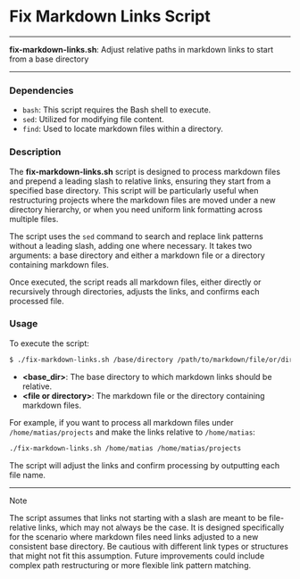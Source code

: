 # Fix Markdown Links Script

---

**fix-markdown-links.sh**: Adjust relative paths in markdown links to start from a base directory

---

### Dependencies

- `bash`: This script requires the Bash shell to execute.
- `sed`: Utilized for modifying file content.
- `find`: Used to locate markdown files within a directory.

### Description

The **fix-markdown-links.sh** script is designed to process markdown files and prepend a leading slash to relative links, ensuring they start from a specified base directory. This script will be particularly useful when restructuring projects where the markdown files are moved under a new directory hierarchy, or when you need uniform link formatting across multiple files.

The script uses the `sed` command to search and replace link patterns without a leading slash, adding one where necessary. It takes two arguments: a base directory and either a markdown file or a directory containing markdown files.

Once executed, the script reads all markdown files, either directly or recursively through directories, adjusts the links, and confirms each processed file.

### Usage

To execute the script:

```bash
$ ./fix-markdown-links.sh /base/directory /path/to/markdown/file/or/directory
```

- **\<base_dir\>**: The base directory to which markdown links should be relative.
- **\<file or directory\>**: The markdown file or the directory containing markdown files. 

For example, if you want to process all markdown files under `/home/matias/projects` and make the links relative to `/home/matias`:

```bash
./fix-markdown-links.sh /home/matias /home/matias/projects
```

The script will adjust the links and confirm processing by outputting each file name.

---

> [!NOTE]
> The script assumes that links not starting with a slash are meant to be file-relative links, which may not always be the case. It is designed specifically for the scenario where markdown files need links adjusted to a new consistent base directory. Be cautious with different link types or structures that might not fit this assumption. Future improvements could include complex path restructuring or more flexible link pattern matching.